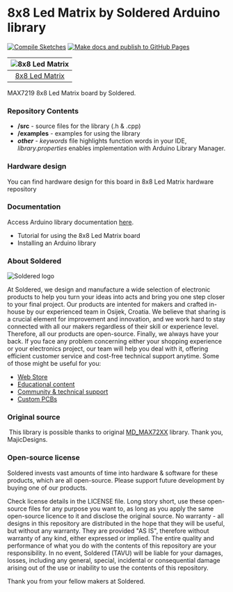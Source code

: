 # 8x8 Led Matrix by Soldered Arduino library

[![Compile Sketches](http://github-actions.40ants.com/e-radionicacom/Soldered-8x8-Led-Matrix-Arduino-Library/matrix.svg?branch=dev&only=Compile%20Sketches)](https://github.com/e-radionicacom/Soldered-8x8-Led-Matrix-Arduino-Library/actions/workflows/compile_test.yml)
[![Make docs and publish to GitHub Pages](https://github.com/e-radionicacom/Soldered-8x8-Led-Matrix-Arduino-Library/actions/workflows/make_docs.yml/badge.svg?branch=dev)](https://github.com/e-radionicacom/Soldered-8x8-Led-Matrix-Arduino-Library/actions/workflows/make_docs.yml)

| ![8x8 Led Matrix](https://upload.wikimedia.org/wikipedia/commons/8/8f/Example_image.svg)        |
| :---------------------------------------------------------------------------------------------: |
| [8x8 Led Matrix](https://www.solde.red/333062)                                                  |

MAX7219 8x8 Led Matrix board by Soldered.

### Repository Contents
- **/src** - source files for the library (.h & .cpp)
- **/examples** - examples for using the library
- ***other*** - *keywords* file highlights function words in your IDE, *library.properties* enables implementation with Arduino Library Manager.

### Hardware design
You can find hardware design for this board in 8x8 Led Matrix hardware repository

### Documentation

Access Arduino library documentation [here](https://e-radionicacom.github.io/Soldered-8x8-Led-Matrix-Arduino-Library/).

- Tutorial for using the 8x8 Led Matrix board
- Installing an Arduino library

### About Soldered
![Soldered logo](https://raw.githubusercontent.com/e-radionicacom/Soldered-8x8-Led-Matrix-Arduino-Library/dev/extras/Logo%20horizontal-2.svg)

At Soldered, we design and manufacture a wide selection of electronic products to help you turn your ideas into acts and bring you one step closer to your final project. Our products are intented for makers and crafted in-house by our experienced team in Osijek, Croatia. We believe that sharing is a crucial element for improvement and innovation, and we work hard to stay connected with all our makers regardless of their skill or experience level. Therefore, all our products are open-source. Finally, we always have your back. If you face any problem concerning either your shopping experience or your electronics project, our team will help you deal with it, offering efficient customer service and cost-free technical support anytime. Some of those might be useful for you:

- [Web Store](https://www.soldered.com)
- [Educational content](https://learn.soldered.com)
- [Community & technical support](https://community.soldered.com)
- [Custom PCBs](https://pcb.soldered.com)


### Original source
​
This library is possible thanks to original [MD_MAX72XX](https://github.com/MajicDesigns/MD_MAX72XX) library. Thank you, MajicDesigns. 


### Open-source license
Soldered invests vast amounts of time into hardware & software for these products, which are all open-source. Please support future development by buying one of our products. 

Check license details in the LICENSE file. Long story short, use these open-source files for any purpose you want to, as long as you apply the same open-source licence to it and disclose the original source. No warranty - all designs in this repository are distributed in the hope that they will be useful, but without any warranty. They are provided "AS IS", therefore without warranty of any kind, either expressed or implied. The entire quality and performance of what you do with the contents of this repository are your responsibility. In no event, Soldered (TAVU) will be liable for your damages, losses, including any general, special, incidental or consequential damage arising out of the use or inability to use the contents of this repository. 

Thank you from your fellow makers at Soldered.

